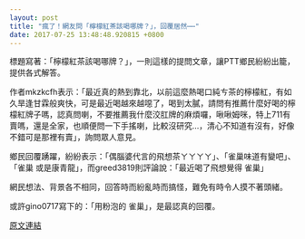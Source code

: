 ```yaml
---
layout: post
title: "瘋了！網友問「檸檬紅茶該喝哪牌？」，回覆居然⋯⋯"
date: 2017-07-25 13:48:48.920815 +0800
---
```


標題寫著：「檸檬紅茶該喝哪牌？」，一則這樣的提問文章，讓PTT鄉民紛紛出籠，提供各式解答。

作者mkzkcfh表示：「最近真的熱到靠北，以前這麼熱喝口純ㄘ茶的檸檬紅，有如久旱逢甘霖般爽快，可是最近喝越來越噁了，喝到太膩，請問有推薦什麼好喝的檸檬紅牌子嗎，認真問喇，不要推薦我什麼洨肛牌的麻煩囉，啾啾姆咪，特上711有賣嗎，還是全家，也順便問一下手搖喇，比較沒研究...，清心不知道有沒有，好像不錯可是那裡有賣」，詢問眾人意見。

鄉民回覆踴躍，紛紛表示：「偶腦婆代言的飛想茶ㄚㄚㄚㄚ」、「雀巢味道有變吧」、「雀巢 或是康青龍」，而greed3819則評論說：「最近喝了飛想覺得 雀巢」

網民想法、背景各不相同，回答時而紛亂時而搞怪，難免有時令人摸不著頭緒。

或許gino0717寫下的：「用粉泡的 雀巢」，是最認真的回覆。

<a href = "https://www.ptt.cc/bbs/Gossiping/M.1500908083.A.CEC.html">原文連結</a>

